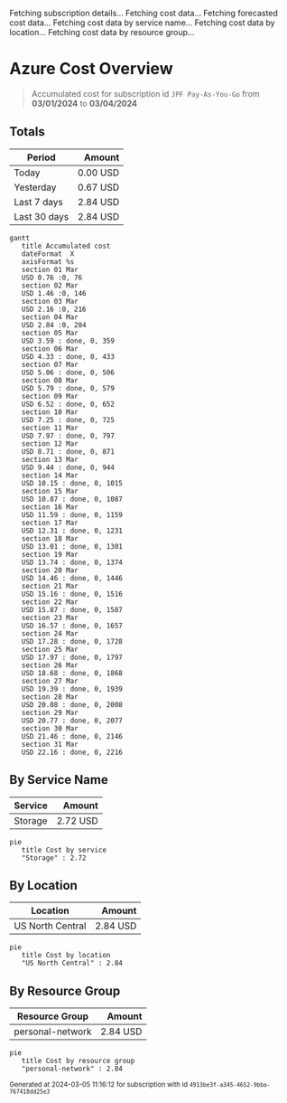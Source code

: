 Fetching subscription details...
Fetching cost data...
Fetching forecasted cost data...
Fetching cost data by service name...
Fetching cost data by location...
Fetching cost data by resource group...
# Azure Cost Overview

> Accumulated cost for subscription id `JPF Pay-As-You-Go` from **03/01/2024** to **03/04/2024**

## Totals

|Period|Amount|
|---|---:|
|Today|0.00 USD|
|Yesterday|0.67 USD|
|Last 7 days|2.84 USD|
|Last 30 days|2.84 USD|

```mermaid
gantt
   title Accumulated cost
   dateFormat  X
   axisFormat %s
   section 01 Mar
   USD 0.76 :0, 76
   section 02 Mar
   USD 1.46 :0, 146
   section 03 Mar
   USD 2.16 :0, 216
   section 04 Mar
   USD 2.84 :0, 284
   section 05 Mar
   USD 3.59 : done, 0, 359
   section 06 Mar
   USD 4.33 : done, 0, 433
   section 07 Mar
   USD 5.06 : done, 0, 506
   section 08 Mar
   USD 5.79 : done, 0, 579
   section 09 Mar
   USD 6.52 : done, 0, 652
   section 10 Mar
   USD 7.25 : done, 0, 725
   section 11 Mar
   USD 7.97 : done, 0, 797
   section 12 Mar
   USD 8.71 : done, 0, 871
   section 13 Mar
   USD 9.44 : done, 0, 944
   section 14 Mar
   USD 10.15 : done, 0, 1015
   section 15 Mar
   USD 10.87 : done, 0, 1087
   section 16 Mar
   USD 11.59 : done, 0, 1159
   section 17 Mar
   USD 12.31 : done, 0, 1231
   section 18 Mar
   USD 13.01 : done, 0, 1301
   section 19 Mar
   USD 13.74 : done, 0, 1374
   section 20 Mar
   USD 14.46 : done, 0, 1446
   section 21 Mar
   USD 15.16 : done, 0, 1516
   section 22 Mar
   USD 15.87 : done, 0, 1587
   section 23 Mar
   USD 16.57 : done, 0, 1657
   section 24 Mar
   USD 17.28 : done, 0, 1728
   section 25 Mar
   USD 17.97 : done, 0, 1797
   section 26 Mar
   USD 18.68 : done, 0, 1868
   section 27 Mar
   USD 19.39 : done, 0, 1939
   section 28 Mar
   USD 20.08 : done, 0, 2008
   section 29 Mar
   USD 20.77 : done, 0, 2077
   section 30 Mar
   USD 21.46 : done, 0, 2146
   section 31 Mar
   USD 22.16 : done, 0, 2216
```

## By Service Name

|Service|Amount|
|---|---:|
|Storage|2.72 USD|

```mermaid
pie
   title Cost by service
   "Storage" : 2.72
```

## By Location

|Location|Amount|
|---|---:|
|US North Central|2.84 USD|

```mermaid
pie
   title Cost by location
   "US North Central" : 2.84
```

## By Resource Group

|Resource Group|Amount|
|---|---:|
|personal-network|2.84 USD|

```mermaid
pie
   title Cost by resource group
   "personal-network" : 2.84
```

<sup>Generated at 2024-03-05 11:16:12 for subscription with id `4913be3f-a345-4652-9bba-767418dd25e3`</sup>
